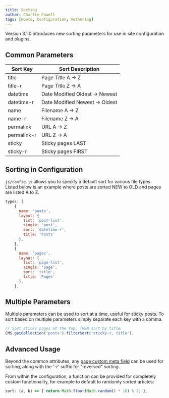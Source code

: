 ```yaml
---
title: Sorting
author: Charlie Powell
tags: [Howto, Configuration, Authoring]
---
```


Version 3.1.0 introduces new sorting parameters for use in site configuration and plugins.


## Common Parameters

| Sort Key    | Sort Description               |
|-------------|--------------------------------|
| title       | Page Title A -> Z              |
| title-r     | Page Title Z -> A              |
| datetime    | Date Modified Oldest -> Newest |
| datetime-r  | Date Modified Newest -> Oldest |
| name        | Filename A -> Z                |
| name-r      | Filename Z -> A                |
| permalink   | URL A -> Z                     |
| permalink-r | URL Z -> A                     |
| sticky      | Sticky pages LAST              |
| sticky-r    | Sticky pages FIRST             |


## Sorting in Configuration

`js/config.js` allows you to specify a default sort for various file types.  Listed below is an example where posts are sorted NEW to OLD and pages are listed A to Z.

```javascript
types: [
    {
      name: 'posts',
      layout: {
        list: 'post-list',
        single: 'post',
        sort: 'datetime-r',
        title: 'Posts'
      },
    },
    {
      name: 'pages',
      layout: { 
        list: 'page-list', 
        single: 'page',
        sort: 'title',
        title: 'Pages'
      },
    },
```


## Multiple Parameters

Multiple parameters can be used to sort at a time, useful for sticky posts.
To sort based on multiple parameters simply separate each key with a comma.

```javascript
// Sort sticky pages at the top, THEN sort by title
CMS.getCollection('posts').filterSort('sticky-r, title');
```

## Advanced Usage

Beyond the common attributes, any [page custom meta field](authoring-pages.md#page-meta-data) can be used for sorting, along with the '-r' suffix for "reversed" sorting.

From within the configuration, a function can be provided for completely custom functionality, for example to default to randomly sorted articles:

```javascript
sort: (a, b) => { return Math.floor(Math.random() * 10) % 2; },
```
